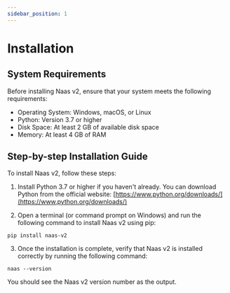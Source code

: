 ```yaml
---
sidebar_position: 1
---
```


# Installation

## System Requirements

Before installing Naas v2, ensure that your system meets the following requirements:

*   Operating System: Windows, macOS, or Linux
*   Python: Version 3.7 or higher
*   Disk Space: At least 2 GB of available disk space
*   Memory: At least 4 GB of RAM

## Step-by-step Installation Guide

To install Naas v2, follow these steps:

1.  Install Python 3.7 or higher if you haven't already. You can download Python from the official website: [https://www.python.org/downloads/](https://www.python.org/downloads/)
    
2.  Open a terminal (or command prompt on Windows) and run the following command to install Naas v2 using pip:

`pip install naas-v2`

3.  Once the installation is complete, verify that Naas v2 is installed correctly by running the following command:

`naas --version`

You should see the Naas v2 version number as the output.
